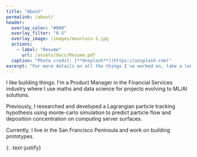 ```yaml
---
title: "About"
permalink: /about/
header:
  overlay_color: "#000"
  overlay_filter: "0.5"
  overlay_image: /images/mountain-1.jpg
  actions:
    - label: "Resume"
      url: /assets/docs/Resume.pdf
  caption: "Photo credit: [**Unsplash**](https://unsplash.com)"
excerpt: "For more details on all the things I've worked on, take a look at my resume."
---
```


I like building things. I'm a Product Manager in the Financial Services industry where I use maths and data science for projects evolving to ML/AI solutions. 

Previously, I researched and developed a Lagrangian particle tracking hypothesis using monte-carlo simulation to predict particle flow and deposition concentration on computing server surfaces.

Currently, I live in the San Francisco Peninsula and work on building prototypes.

{: .text-justify}

